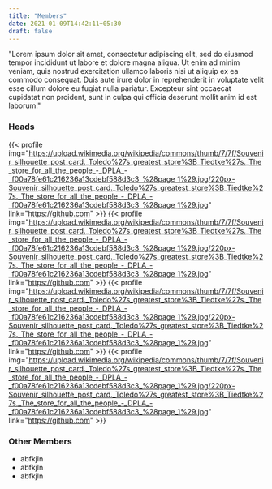 ```yaml
---
title: "Members"
date: 2021-01-09T14:42:11+05:30
draft: false
---
```


"Lorem ipsum dolor sit amet, consectetur adipiscing elit, sed do eiusmod tempor incididunt ut labore et dolore magna aliqua. Ut enim ad minim veniam, quis nostrud exercitation ullamco laboris nisi ut aliquip ex ea commodo consequat. Duis aute irure dolor in reprehenderit in voluptate velit esse cillum dolore eu fugiat nulla pariatur. Excepteur sint occaecat cupidatat non proident, sunt in culpa qui officia deserunt mollit anim id est laborum."

### Heads
 {{< profile img="https://upload.wikimedia.org/wikipedia/commons/thumb/7/7f/Souvenir_silhouette_post_card._Toledo%27s_greatest_store%3B_Tiedtke%27s._The_store_for_all_the_people_-_DPLA_-_f00a78fe61c216236a13cdebf588d3c3_%28page_1%29.jpg/220px-Souvenir_silhouette_post_card._Toledo%27s_greatest_store%3B_Tiedtke%27s._The_store_for_all_the_people_-_DPLA_-_f00a78fe61c216236a13cdebf588d3c3_%28page_1%29.jpg" link="https://github.com" >}}
 {{< profile img="https://upload.wikimedia.org/wikipedia/commons/thumb/7/7f/Souvenir_silhouette_post_card._Toledo%27s_greatest_store%3B_Tiedtke%27s._The_store_for_all_the_people_-_DPLA_-_f00a78fe61c216236a13cdebf588d3c3_%28page_1%29.jpg/220px-Souvenir_silhouette_post_card._Toledo%27s_greatest_store%3B_Tiedtke%27s._The_store_for_all_the_people_-_DPLA_-_f00a78fe61c216236a13cdebf588d3c3_%28page_1%29.jpg" link="https://github.com" >}}
 {{< profile img="https://upload.wikimedia.org/wikipedia/commons/thumb/7/7f/Souvenir_silhouette_post_card._Toledo%27s_greatest_store%3B_Tiedtke%27s._The_store_for_all_the_people_-_DPLA_-_f00a78fe61c216236a13cdebf588d3c3_%28page_1%29.jpg/220px-Souvenir_silhouette_post_card._Toledo%27s_greatest_store%3B_Tiedtke%27s._The_store_for_all_the_people_-_DPLA_-_f00a78fe61c216236a13cdebf588d3c3_%28page_1%29.jpg" link="https://github.com" >}}
 {{< profile img="https://upload.wikimedia.org/wikipedia/commons/thumb/7/7f/Souvenir_silhouette_post_card._Toledo%27s_greatest_store%3B_Tiedtke%27s._The_store_for_all_the_people_-_DPLA_-_f00a78fe61c216236a13cdebf588d3c3_%28page_1%29.jpg/220px-Souvenir_silhouette_post_card._Toledo%27s_greatest_store%3B_Tiedtke%27s._The_store_for_all_the_people_-_DPLA_-_f00a78fe61c216236a13cdebf588d3c3_%28page_1%29.jpg" link="https://github.com" >}}


### Other Members
- abfkjln
- abfkjln
- abfkjln
